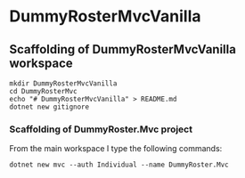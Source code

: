 # DummyRosterMvcVanilla

## Scaffolding of DummyRosterMvcVanilla workspace

```shell
mkdir DummyRosterMvcVanilla
cd DummyRosterMvc
echo "# DummyRosterMvcVanilla" > README.md
dotnet new gitignore
```

### Scaffolding of DummyRoster.Mvc project

From the main workspace I type the following commands:

```shell
dotnet new mvc --auth Individual --name DummyRoster.Mvc
```
